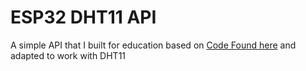 # ESP32 DHT11 API
 A simple API that I built for education based on [Code Found here](https://www.survivingwithandroid.com/esp32-rest-api-esp32-api-server/) and adapted to work with DHT11
